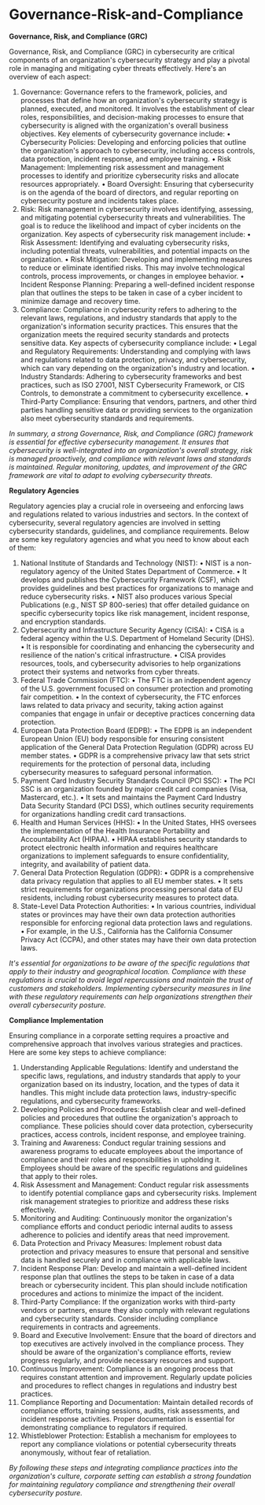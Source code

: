 # Governance-Risk-and-Compliance
**Governance, Risk, and Compliance (GRC)**

Governance, Risk, and Compliance (GRC) in cybersecurity are critical components of an organization's cybersecurity strategy and play a pivotal role in managing and mitigating cyber threats effectively. Here's an overview of each aspect:
1.	Governance: Governance refers to the framework, policies, and processes that define how an organization's cybersecurity strategy is planned, executed, and monitored. It involves the establishment of clear roles, responsibilities, and decision-making processes to ensure that cybersecurity is aligned with the organization's overall business objectives. Key elements of cybersecurity governance include:
•	Cybersecurity Policies: Developing and enforcing policies that outline the organization's approach to cybersecurity, including access controls, data protection, incident response, and employee training.
•	Risk Management: Implementing risk assessment and management processes to identify and prioritize cybersecurity risks and allocate resources appropriately.
•	Board Oversight: Ensuring that cybersecurity is on the agenda of the board of directors, and regular reporting on cybersecurity posture and incidents takes place.
2.	Risk: Risk management in cybersecurity involves identifying, assessing, and mitigating potential cybersecurity threats and vulnerabilities. The goal is to reduce the likelihood and impact of cyber incidents on the organization. Key aspects of cybersecurity risk management include:
•	Risk Assessment: Identifying and evaluating cybersecurity risks, including potential threats, vulnerabilities, and potential impacts on the organization.
•	Risk Mitigation: Developing and implementing measures to reduce or eliminate identified risks. This may involve technological controls, process improvements, or changes in employee behavior.
•	Incident Response Planning: Preparing a well-defined incident response plan that outlines the steps to be taken in case of a cyber incident to minimize damage and recovery time.
3.	Compliance: Compliance in cybersecurity refers to adhering to the relevant laws, regulations, and industry standards that apply to the organization's information security practices. This ensures that the organization meets the required security standards and protects sensitive data. Key aspects of cybersecurity compliance include:
•	Legal and Regulatory Requirements: Understanding and complying with laws and regulations related to data protection, privacy, and cybersecurity, which can vary depending on the organization's industry and location.
•	Industry Standards: Adhering to cybersecurity frameworks and best practices, such as ISO 27001, NIST Cybersecurity Framework, or CIS Controls, to demonstrate a commitment to cybersecurity excellence.
•	Third-Party Compliance: Ensuring that vendors, partners, and other third parties handling sensitive data or providing services to the organization also meet cybersecurity standards and requirements.

*In summary, a strong Governance, Risk, and Compliance (GRC) framework is essential for effective cybersecurity management. It ensures that cybersecurity is well-integrated into an organization's overall strategy, risk is managed proactively, and compliance with relevant laws and standards is maintained. Regular monitoring, updates, and improvement of the GRC framework are vital to adapt to evolving cybersecurity threats.*

**Regulatory Agencies**

Regulatory agencies play a crucial role in overseeing and enforcing laws and regulations related to various industries and sectors. In the context of cybersecurity, several regulatory agencies are involved in setting cybersecurity standards, guidelines, and compliance requirements. Below are some key regulatory agencies and what you need to know about each of them:
1.	National Institute of Standards and Technology (NIST):
•	NIST is a non-regulatory agency of the United States Department of Commerce.
•	It develops and publishes the Cybersecurity Framework (CSF), which provides guidelines and best practices for organizations to manage and reduce cybersecurity risks.
•	NIST also produces various Special Publications (e.g., NIST SP 800-series) that offer detailed guidance on specific cybersecurity topics like risk management, incident response, and encryption standards.
2.	Cybersecurity and Infrastructure Security Agency (CISA):
•	CISA is a federal agency within the U.S. Department of Homeland Security (DHS).
•	It is responsible for coordinating and enhancing the cybersecurity and resilience of the nation's critical infrastructure.
•	CISA provides resources, tools, and cybersecurity advisories to help organizations protect their systems and networks from cyber threats.
3.	Federal Trade Commission (FTC):
•	The FTC is an independent agency of the U.S. government focused on consumer protection and promoting fair competition.
•	In the context of cybersecurity, the FTC enforces laws related to data privacy and security, taking action against companies that engage in unfair or deceptive practices concerning data protection.
4.	European Data Protection Board (EDPB):
•	The EDPB is an independent European Union (EU) body responsible for ensuring consistent application of the General Data Protection Regulation (GDPR) across EU member states.
•	GDPR is a comprehensive privacy law that sets strict requirements for the protection of personal data, including cybersecurity measures to safeguard personal information.
5.	Payment Card Industry Security Standards Council (PCI SSC):
•	The PCI SSC is an organization founded by major credit card companies (Visa, Mastercard, etc.).
•	It sets and maintains the Payment Card Industry Data Security Standard (PCI DSS), which outlines security requirements for organizations handling credit card transactions.
6.	Health and Human Services (HHS):
•	In the United States, HHS oversees the implementation of the Health Insurance Portability and Accountability Act (HIPAA).
•	HIPAA establishes security standards to protect electronic health information and requires healthcare organizations to implement safeguards to ensure confidentiality, integrity, and availability of patient data.
7.	General Data Protection Regulation (GDPR):
•	GDPR is a comprehensive data privacy regulation that applies to all EU member states.
•	It sets strict requirements for organizations processing personal data of EU residents, including robust cybersecurity measures to protect data.
8.	State-Level Data Protection Authorities:
•	In various countries, individual states or provinces may have their own data protection authorities responsible for enforcing regional data protection laws and regulations.
•	For example, in the U.S., California has the California Consumer Privacy Act (CCPA), and other states may have their own data protection laws.

*It's essential for organizations to be aware of the specific regulations that apply to their industry and geographical location. Compliance with these regulations is crucial to avoid legal repercussions and maintain the trust of customers and stakeholders. Implementing cybersecurity measures in line with these regulatory requirements can help organizations strengthen their overall cybersecurity posture.*

**Compliance Implementation**

Ensuring compliance in a corporate setting requires a proactive and comprehensive approach that involves various strategies and practices. Here are some key steps to achieve compliance:
1.	Understanding Applicable Regulations: Identify and understand the specific laws, regulations, and industry standards that apply to your organization based on its industry, location, and the types of data it handles. This might include data protection laws, industry-specific regulations, and cybersecurity frameworks.
2.	Developing Policies and Procedures: Establish clear and well-defined policies and procedures that outline the organization's approach to compliance. These policies should cover data protection, cybersecurity practices, access controls, incident response, and employee training.
3.	Training and Awareness: Conduct regular training sessions and awareness programs to educate employees about the importance of compliance and their roles and responsibilities in upholding it. Employees should be aware of the specific regulations and guidelines that apply to their roles.
4.	Risk Assessment and Management: Conduct regular risk assessments to identify potential compliance gaps and cybersecurity risks. Implement risk management strategies to prioritize and address these risks effectively.
5.	Monitoring and Auditing: Continuously monitor the organization's compliance efforts and conduct periodic internal audits to assess adherence to policies and identify areas that need improvement.
6.	Data Protection and Privacy Measures: Implement robust data protection and privacy measures to ensure that personal and sensitive data is handled securely and in compliance with applicable laws.
7.	Incident Response Plan: Develop and maintain a well-defined incident response plan that outlines the steps to be taken in case of a data breach or cybersecurity incident. This plan should include notification procedures and actions to minimize the impact of the incident.
8.	Third-Party Compliance: If the organization works with third-party vendors or partners, ensure they also comply with relevant regulations and cybersecurity standards. Consider including compliance requirements in contracts and agreements.
9.	Board and Executive Involvement: Ensure that the board of directors and top executives are actively involved in the compliance process. They should be aware of the organization's compliance efforts, review progress regularly, and provide necessary resources and support.
10.	Continuous Improvement: Compliance is an ongoing process that requires constant attention and improvement. Regularly update policies and procedures to reflect changes in regulations and industry best practices.
11.	Compliance Reporting and Documentation: Maintain detailed records of compliance efforts, training sessions, audits, risk assessments, and incident response activities. Proper documentation is essential for demonstrating compliance to regulators if required.
12.	Whistleblower Protection: Establish a mechanism for employees to report any compliance violations or potential cybersecurity threats anonymously, without fear of retaliation.

*By following these steps and integrating compliance practices into the organization's culture, corporate setting can establish a strong foundation for maintaining regulatory compliance and strengthening their overall cybersecurity posture.*

